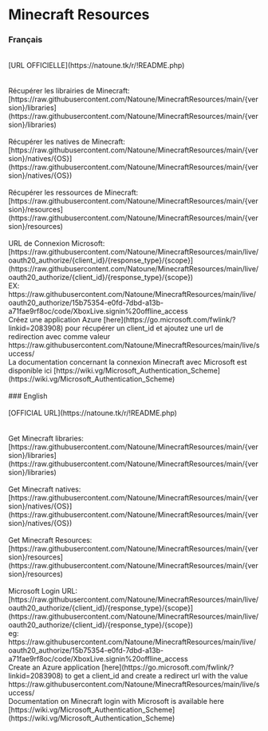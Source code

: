 # Minecraft Resources<br>
### Français<br>
<br>
[URL OFFICIELLE](https://natoune.tk/r/!README.php)
<br>
<br>
<br>
Récupérer les librairies de Minecraft:<br>
[https://raw.githubusercontent.com/Natoune/MinecraftResources/main/{version}/libraries](https://raw.githubusercontent.com/Natoune/MinecraftResources/main/{version}/libraries)<br>
<br>
Récupérer les natives de Minecraft:<br>
[https://raw.githubusercontent.com/Natoune/MinecraftResources/main/{version}/natives/{OS}](https://raw.githubusercontent.com/Natoune/MinecraftResources/main/{version}/natives/{OS})<br>
<br>
Récupérer les ressources de Minecraft:<br>
[https://raw.githubusercontent.com/Natoune/MinecraftResources/main/{version}/resources](https://raw.githubusercontent.com/Natoune/MinecraftResources/main/{version}/resources)<br>
<br>
URL de Connexion Microsoft:<br>
[https://raw.githubusercontent.com/Natoune/MinecraftResources/main/live/oauth20_authorize/{client_id}/{response_type}/{scope}](https://raw.githubusercontent.com/Natoune/MinecraftResources/main/live/oauth20_authorize/{client_id}/{response_type}/{scope})<br>
EX: https://raw.githubusercontent.com/Natoune/MinecraftResources/main/live/oauth20_authorize/15b75354-e0fd-7dbd-a13b-a71fae9rf8oc/code/XboxLive.signin%20offline_access<br>
Créez une application Azure [here](https://go.microsoft.com/fwlink/?linkid=2083908) pour récupérer un client_id et ajoutez une url de redirection avec comme valeur https://raw.githubusercontent.com/Natoune/MinecraftResources/main/live/success/<br>
La documentation concernant la connexion Minecraft avec Microsoft est disponible ici [https://wiki.vg/Microsoft_Authentication_Scheme](https://wiki.vg/Microsoft_Authentication_Scheme)<br>
<br>
### English<br>
<br>
[OFFICIAL URL](https://natoune.tk/r/!README.php)
<br>
<br>
<br>
Get Minecraft libraries:<br>
[https://raw.githubusercontent.com/Natoune/MinecraftResources/main/{version}/libraries](https://raw.githubusercontent.com/Natoune/MinecraftResources/main/{version}/libraries)<br>
<br>
Get Minecraft natives:<br>
[https://raw.githubusercontent.com/Natoune/MinecraftResources/main/{version}/natives/{OS}](https://raw.githubusercontent.com/Natoune/MinecraftResources/main/{version}/natives/{OS})<br>
<br>
Get Minecraft Resources:<br>
[https://raw.githubusercontent.com/Natoune/MinecraftResources/main/{version}/resources](https://raw.githubusercontent.com/Natoune/MinecraftResources/main/{version}/resources)<br>
<br>
Microsoft Login URL:<br>
[https://raw.githubusercontent.com/Natoune/MinecraftResources/main/live/oauth20_authorize/{client_id}/{response_type}/{scope}](https://raw.githubusercontent.com/Natoune/MinecraftResources/main/live/oauth20_authorize/{client_id}/{response_type}/{scope})<br>
eg: https://raw.githubusercontent.com/Natoune/MinecraftResources/main/live/oauth20_authorize/15b75354-e0fd-7dbd-a13b-a71fae9rf8oc/code/XboxLive.signin%20offline_access<br>
Create an Azure application [here](https://go.microsoft.com/fwlink/?linkid=2083908) to get a client_id and create a redirect url with the value https://raw.githubusercontent.com/Natoune/MinecraftResources/main/live/success/<br>
Documentation on Minecraft login with Microsoft is available here [https://wiki.vg/Microsoft_Authentication_Scheme](https://wiki.vg/Microsoft_Authentication_Scheme)<br>